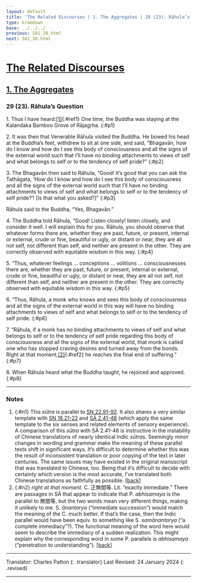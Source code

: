 ```yaml
---
layout: default
title: 'The Related Discourses | 1. The Aggregates | 29 (23). Rāhula’s Question'
type: kramdown
base: ../../../
previous: SA1_28.html
next: SA1_30.html
---
```


# [The Related Discourses](../index.html)
## [1. The Aggregates](index.html)
### 29 (23). Rāhula’s Question

1\. Thus I have heard:[\[1\]](#n1){:#ref1} One time, the Buddha was staying at the Kalandaka Bamboo Grove of Rājagṛha.
{:#p1}

2\. It was then that Venerable Rāhula visited the Buddha. He bowed his head at the Buddha’s feet, withdrew to sit at one side, and said, “Bhagavān, how do I know and how do I see this body of consciousness and all the signs of the external world such that I’ll have no binding attachments to views of self and what belongs to self or to the tendency of self pride?”
{:#p2}

3\. The Bhagavān then said to Rāhula, “Good! It’s good that you can ask the Tathāgata, ‘How do I know and how do I see this body of consciousness and all the signs of the external world such that I’ll have no binding attachments to views of self and what belongs to self or to the tendency of self pride?’! [Is that what you asked?]”
{:#p3}

Rāhula said to the Buddha, “Yes, Bhagavān.”


4\. The Buddha told Rāhula, “Good! Listen closely! listen closely, and consider it well. I will explain this for you. Rāhula, you should observe that whatever forms there are, whether they are past, future, or present, internal or external, crude or fine, beautiful or ugly, or distant or near, they are all not self, not different than self, and neither are present in the other. They are correctly observed with equitable wisdom in this way.
{:#p4}

5\. “Thus, whatever feelings … conceptions … volitions … consciousnesses there are, whether they are past, future, or present, internal or external, crude or fine, beautiful or ugly, or distant or near, they are all not self, not different than self, and neither are present in the other. They are correctly observed with equitable wisdom in this way.
{:#p5}

6\. “Thus, Rāhula, a monk who knows and sees this body of consciousness and all the signs of the external world in this way will have no binding attachments to views of self and what belongs to self or to the tendency of self pride.
{:#p6}

7\. “Rāhula, if a monk has no binding attachments to views of self and what belongs to self or to the tendency of self pride regarding this body of consciousness and all the signs of the external world, that monk is called one who has stopped craving desires and turned away from the bonds. Right at that moment,[\[2\]](#n2){:#ref2} he reaches the final end of suffering.”
{:#p7}

8\. When Rāhula heard what the Buddha taught, he rejoiced and approved.
{:#p8}

---

### Notes

1. {:#n1} This <em>sūtra</em> is parallel to <a href="https://suttacentral.net/sn22.91" target="_blank">SN 22.91-92</a>. It also shares a very similar template with <a href="https://suttacentral.net/sn18.21" target="_blank">SN 18.21-22</a> and <a href="../02/SA2_41-48.html" target="_blank">SĀ 2.41-48</a>  (which apply the same template to the six senses and related elements of sensory experience).<br/>
A comparison of this <em>sūtra</em> with SĀ 2.41-48 is instructive in the instability of Chinese translations of nearly identical Indic <em>sūtra</em>s. Seemingly minor changes in wording and grammar make the meaning of these parallel texts shift in significant ways. It’s difficult to determine whether this was the result of inconsistent translation or poor copying of the text in later centuries. The same issues may have existed in the original manuscript that was translated to Chinese, too. Being that it’s difficult to decide with certainty which version is the most accurate, I’ve translated both Chinese translations as faithfully as possible. [\[back\]](#ref1)
2. {:#n2} <em>right at that moment</em>. C. 正無間等. Lit. “exactly immediate.” There are passages in SĀ that appear to indicate that P. <em>abhisamaya</em> is the parallel to 無間等, but the two words mean very different things, making it unlikely to me. S. <em>ānantarya</em> (“immediate succession”) would match the meaning of the C. much better. If that’s the case, then the Indic parallel would have been equiv. to something like S. <em>samānantarya</em> (“a complete immediacy”?). The functional meaning of the word here would seem to describe the immediacy of a sudden realization. This might explain why the corresponding word in some P. parallels is <em>abhisamaya</em> (“penetration to understanding”). [\[back\]](#ref2)

---

Translator: Charles Patton
{: .translator}
Last Revised: 24 January 2024
{: .revised}

---